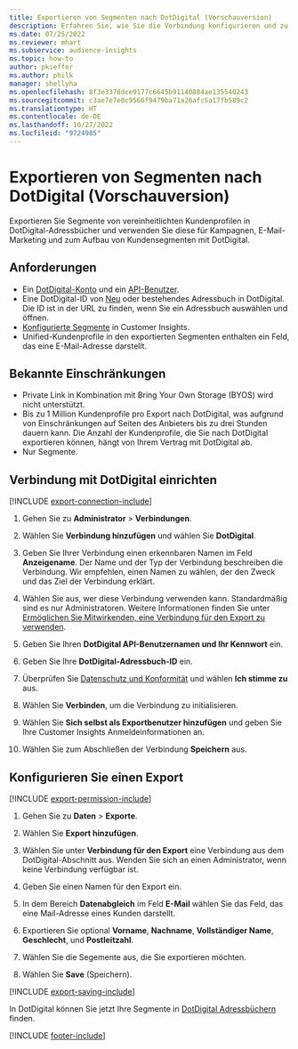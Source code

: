 ```yaml
---
title: Exportieren von Segmenten nach DotDigital (Vorschauversion)
description: Erfahren Sie, wie Sie die Verbindung konfigurieren und zu DotDigital exportieren.
ms.date: 07/25/2022
ms.reviewer: mhart
ms.subservice: audience-insights
ms.topic: how-to
author: pkieffer
ms.author: philk
manager: shellyha
ms.openlocfilehash: 8f3e3378dce9177c6645b91140884ae135540243
ms.sourcegitcommit: c3ae7e7e0c9566f9479ba71a26afc5a17fb589c2
ms.translationtype: HT
ms.contentlocale: de-DE
ms.lasthandoff: 10/27/2022
ms.locfileid: "9724985"
---
```

# <a name="export-segments-to-dotdigital-preview"></a>Exportieren von Segmenten nach DotDigital (Vorschauversion)

Exportieren Sie Segmente von vereinheitlichten Kundenprofilen in DotDigital-Adressbücher und verwenden Sie diese für Kampagnen, E-Mail-Marketing und zum Aufbau von Kundensegmenten mit DotDigital.

## <a name="prerequisites"></a>Anforderungen

- Ein [DotDigital-Konto](https://dotdigital.com/) und ein [API-Benutzer](https://support.dotdigital.com/hc/articles/115001718730-How-do-I-create-an-API-user).
- Eine DotDigital-ID von [Neu](https://support.dotdigital.com/hc/articles/212211968-Creating-an-address-book) oder bestehendes Adressbuch in DotDigital. Die ID ist in der URL zu finden, wenn Sie ein Adressbuch auswählen und öffnen.
- [Konfigurierte Segmente](segments.md) in Customer Insights.
- Unified-Kundenprofile in den exportierten Segmenten enthalten ein Feld, das eine E-Mail-Adresse darstellt.

## <a name="known-limitations"></a>Bekannte Einschränkungen

- Private Link in Kombination mit Bring Your Own Storage (BYOS) wird nicht unterstützt.
- Bis zu 1 Million Kundenprofile pro Export nach DotDigital, was aufgrund von Einschränkungen auf Seiten des Anbieters bis zu drei Stunden dauern kann. Die Anzahl der Kundenprofile, die Sie nach DotDigital exportieren können, hängt von Ihrem Vertrag mit DotDigital ab.
- Nur Segmente.

## <a name="set-up-connection-to-dotdigital"></a>Verbindung mit DotDigital einrichten

[!INCLUDE [export-connection-include](includes/export-connection-admn.md)]

1. Gehen Sie zu **Administrator** > **Verbindungen**.

1. Wählen Sie **Verbindung hinzufügen** und wählen Sie **DotDigital**.

1. Geben Sie Ihrer Verbindung einen erkennbaren Namen im Feld **Anzeigename**. Der Name und der Typ der Verbindung beschreiben die Verbindung. Wir empfehlen, einen Namen zu wählen, der den Zweck und das Ziel der Verbindung erklärt.

1. Wählen Sie aus, wer diese Verbindung verwenden kann. Standardmäßig sind es nur Administratoren. Weitere Informationen finden Sie unter [Ermöglichen Sie Mitwirkenden, eine Verbindung für den Export zu verwenden](connections.md#allow-contributors-to-use-a-connection-for-exports).

1. Geben Sie Ihren **DotDigital API-Benutzernamen und Ihr Kennwort** ein.

1. Geben Sie Ihre **DotDigital-Adressbuch-ID** ein.

1. Überprüfen Sie [Datenschutz und Konformität](connections.md#data-privacy-and-compliance) und wählen **Ich stimme zu** aus.

1. Wählen Sie **Verbinden**, um die Verbindung zu initialisieren.

1. Wählen Sie **Sich selbst als Exportbenutzer hinzufügen** und geben Sie Ihre Customer Insights Anmeldeinformationen an.

1. Wählen Sie zum Abschließen der Verbindung **Speichern** aus.

## <a name="configure-an-export"></a>Konfigurieren Sie einen Export

[!INCLUDE [export-permission-include](includes/export-permission.md)]

1. Gehen Sie zu **Daten** > **Exporte**.

1. Wählen Sie **Export hinzufügen**.

1. Wählen Sie unter **Verbindung für den Export** eine Verbindung aus dem DotDigital-Abschnitt aus. Wenden Sie sich an einen Administrator, wenn keine Verbindung verfügbar ist.

1. Geben Sie einen Namen für den Export ein.

1. In dem Bereich **Datenabgleich** im Feld **E-Mail** wählen Sie das Feld, das eine Mail-Adresse eines Kunden darstellt.

1. Exportieren Sie optional **Vorname**, **Nachname**, **Vollständiger Name**, **Geschlecht**, und **Postleitzahl**.

1. Wählen Sie die Segemente aus, die Sie exportieren möchten.

1. Wählen Sie **Save** (Speichern).

[!INCLUDE [export-saving-include](includes/export-saving.md)]

In DotDigital können Sie jetzt Ihre Segmente in [DotDigital Adressbüchern](https://support.dotdigital.com/hc/articles/212211968-Creating-an-address-book) finden.

[!INCLUDE [footer-include](includes/footer-banner.md)]
